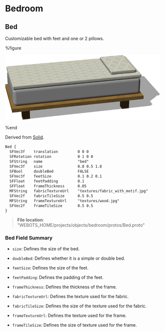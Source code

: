 # Bedroom

## Bed

Customizable bed with feet and one or 2 pillows.

%figure

![Bed](images/objects/bedroom/Bed/model.png)

%end

Derived from [Solid](../reference/solid.md).

```
Bed {
  SFVec3f    translation         0 0 0
  SFRotation rotation            0 1 0 0
  SFString   name                "bed"
  SFVec3f    size                0.8 0.5 1.8
  SFBool     doubleBed           FALSE
  SFVec3f    feetSize            0.1 0.2 0.1
  SFFloat    feetPadding         0.1
  SFFloat    frameThickness      0.05
  MFString   fabricTextureUrl    "textures/fabric_with_motif.jpg"
  SFVec2f    fabricTileSize      0.5 0.5
  MFString   frameTextureUrl     "textures/wood.jpg"
  SFVec2f    frameTileSize       0.5 0.5
}
```

> **File location**: "WEBOTS\_HOME/projects/objects/bedroom/protos/Bed.proto"

### Bed Field Summary

- `size`: Defines the size of the bed.

- `doubleBed`: Defines whether it is a simple or double bed.

- `feetSize`: Defines the size of the feet.

- `feetPadding`: Defines the padding of the feet.

- `frameThickness`: Defines the thickness of the frame.

- `fabricTextureUrl`: Defines the texture used for the fabric.

- `fabricTileSize`: Defines the size of the texture used for the fabric.

- `frameTextureUrl`: Defines the texture used for the frame.

- `frameTileSize`: Defines the size of texture used for the frame.

